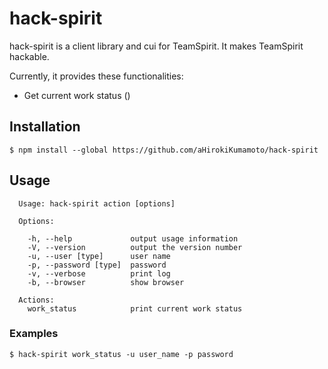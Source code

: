 # hack-spirit

hack-spirit is a client library and cui for TeamSpirit.
It makes TeamSpirit hackable.

Currently, it provides these functionalities:

- Get current work status ()


## Installation

```
$ npm install --global https://github.com/aHirokiKumamoto/hack-spirit
```


## Usage

```
  Usage: hack-spirit action [options]

  Options:

    -h, --help             output usage information
    -V, --version          output the version number
    -u, --user [type]      user name
    -p, --password [type]  password
    -v, --verbose          print log
    -b, --browser          show browser

  Actions:
    work_status            print current work status
```

### Examples

```
$ hack-spirit work_status -u user_name -p password
```
